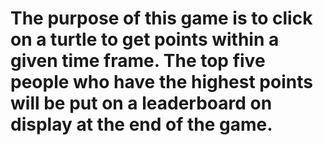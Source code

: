 # The purpose of this game is to click on a turtle to get points within a given time frame. The top five people who have the highest points will be put on a leaderboard on display at the end of the game. 
